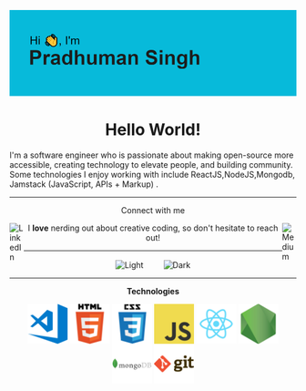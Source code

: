 ![Pradhuman Singh](https://github.com/Pradhuman-singh5/Pradhuman-singh5/blob/main/header.png?raw=true)

 <h1 align="center">Hello World!</h1>
<P>
I'm a software engineer who is passionate about making open-source more accessible, creating technology to elevate people, and building community. Some technologies I enjoy working with include ReactJS,NodeJS,Mongodb, Jamstack (JavaScript, APIs + Markup) .</P>
<hr>

<p align="center"> Connect with me </p >

 [<img align="left" alt="LinkedIn" width="5%" src="Martz90-Circle-Linkedin.ico" />]( http://www.linkedin.com/in/melanieseok-huashi) 
 [<img align="right" alt="Medium" width="5%" src="Martz90-Circle-Gmail.ico" />](https://mail.google.com/mail/pradhumansinghanandcs@gmail.com)





<p align="center">I <strong>love</strong> nerding out about creative coding, so don't hesitate to reach out!</p>
<hr>

<p align="center">
 
  <img alt="Light" align="center" src="https://github-readme-stats.vercel.app/api/top-langs/?username=Pradhuman-singh5&theme=dark" width="45%">
&nbsp; &nbsp; &nbsp; &nbsp;
  <img alt="Dark" align="center" src="https://github-readme-stats.vercel.app/api?username=Pradhuman-singh5&show_icons=true&theme=buefy" width="45%" height="400" >
</p>

<hr>
<p align="center"> <strong>Technologies</strong> </p>
<p align="center">
<img align="center" alt="Visual Studio Code" width="70px" src="https://raw.githubusercontent.com/github/explore/80688e429a7d4ef2fca1e82350fe8e3517d3494d/topics/visual-studio-code/visual-studio-code.png" />
<img align="center" alt="HTML5" width="70px" src="https://raw.githubusercontent.com/github/explore/80688e429a7d4ef2fca1e82350fe8e3517d3494d/topics/html/html.png" />
<img align="center" alt="CSS3" width="70px" src="https://raw.githubusercontent.com/github/explore/80688e429a7d4ef2fca1e82350fe8e3517d3494d/topics/css/css.png" />
<img align="center" alt="JavaScript" width="70px" src="https://raw.githubusercontent.com/github/explore/80688e429a7d4ef2fca1e82350fe8e3517d3494d/topics/javascript/javascript.png" />
<img align="center" alt="React" width="70px" src="https://raw.githubusercontent.com/github/explore/80688e429a7d4ef2fca1e82350fe8e3517d3494d/topics/react/react.png" />
<img align="center" alt="Node.js" width="70px" src="https://raw.githubusercontent.com/github/explore/80688e429a7d4ef2fca1e82350fe8e3517d3494d/topics/nodejs/nodejs.png" />
<img align="center" alt="MongoDB" width="70px" src="https://raw.githubusercontent.com/github/explore/80688e429a7d4ef2fca1e82350fe8e3517d3494d/topics/mongodb/mongodb.png" />
<img align="center" alt="Git" width="70px" src="https://raw.githubusercontent.com/github/explore/80688e429a7d4ef2fca1e82350fe8e3517d3494d/topics/git/git.png" />
 </p>

